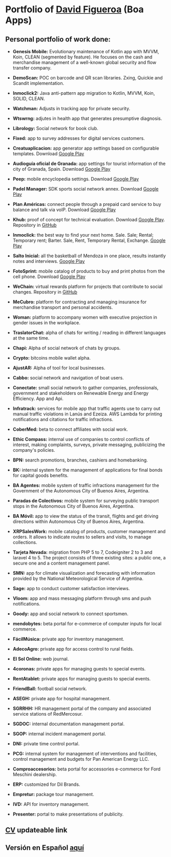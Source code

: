 <a name="David Figueroa"></a>
# Portfolio of [David Figueroa](https://card.linkcard.app/davidfigueroa/0) (Boa Apps)
## Personal portfolio of work done:

* **Genesis Mobile:** Evolutionary maintenance of Kotlin app with MVVM, Koin, CLEAN (segmented by feature). He focuses on the cash and merchandise management of a well-known global security and flow transfer company.

* **DemoScan:** POC on barcode and QR scan libraries. Zxing, Quickie and Scandit implementation.

* **Inmoclick2:** Java anti-pattern app migration to Kotlin, MVVM, Koin, SOLID, CLEAN.

* **Watchman:** Adjusts in tracking app for private security.

* **Wtswrng:** adjutes in health app that generates presumptive diagnosis.

* **Librology:** Social network for book club.

* **Fixed:** app to survey addresses for digital services customers.

* **Creatuaplicacion:** app generator app settings based on configurable templates. Download [Google Play](https://play.google.com/store/apps/details?id=com.appandweb.creatuaplicacion.generic)

* **Audioguía oficial de Granada:** app settings for tourist information of the city of Granada, Spain. Download [Google Play](https://play.google.com/store/apps/details?id=com.patrimonioglobalgra.audioguiasgranada)

* **Peep:** mobile encyclopedia settings. Download [Google Play](https://play.google.com/store/apps/details?id=com.appandweb.peep)

* **Padel Manager:** SDK sports social network annex. Download [Google Play](https://play.google.com/store/apps/details?id=com.padelmanager.padelmanager)

* **Plan Américas:** connect people through a prepaid card service to buy balance and talk via voIP. Download [Google Play](https://play.google.com/store/apps/details?id=com.planamericas&hl=es)

* **Khub:** proof of concept for technical evaluation. Download [Google Play](https://play.google.com/store/apps/details?id=com.boa.khub2). Repository in [GitHub](https://github.com/dgfigueroa29/khub)

* **Inmoclick:** the best way to find your next home. Sale. Sale; Rental; Temporary rent; Barter. Sale, Rent, Temporary Rental, Exchange. [Google Play](https://play.google.com/store/apps/details?id=com.inmoclick&hl=es-419)

* **Salto Inicial:** all the basketball of Mendoza in one place, results instantly notes and interviews. [Google Play](https://play.google.com/store/apps/details?id=com.boa.saltoinicial)

* **FotoSprint:** mobile catalog of products to buy and print photos from the cell phone. Download [Google Play](https://play.google.com/store/apps/details?id=app.rems.fotosprint)

* **WeChain:** virtual rewards platform for projects that contribute to social changes. Repository in [GitHub](https://github.com/mendoza-com/wechain-androidapp-bicicleta)

* **MeCubro:** platform for contracting and managing insurance for merchandise transport and personal accidents.

* **Woman:** platform to accompany women with executive projection in gender issues in the workplace.

* **TraslatorChat:** alpha of chats for writing / reading in different languages at the same time.

* **Chapi:** Alpha of social network of chats by groups.

* **Crypto:** bitcoins mobile wallet alpha.

* **AjustAR:** Alpha of tool for local businesses.

* **Cabbo:** social network and navigation of boat users.

* **Conectate:** small social network to gather companies, professionals, government and stakeholders on Renewable Energy and Energy Efficiency. App and Api.

* **Infratrack:** services for mobile app that traffic agents use to carry out manual traffic violations in Lanús and Ezeiza. AWS Lambda for printing notifications and citations for traffic infractions.

* **CoberMed:** beta to connect affiliates with social work.

* **Ethic Compass:** internal use of companies to control conflicts of interest, making complaints, surveys, private messaging, publicizing the company's policies.

* **BPN:** search promotions, branches, cashiers and homebanking.

* **BK:** internal system for the management of applications for final bonds for capital goods benefits.

* **BA Agentes:** mobile system of traffic infractions management for the Government of the Autonomous City of Buenos Aires, Argentina.

* **Paradas de Colectivos:** mobile system for surveying public transport stops in the Autonomous City of Buenos Aires, Argentina.

* **BA Móvil:** app to view the status of the transit, flights and get driving directions within Autonomous City of Buenos Aires, Argentina.

* **XRPSalesWork:** mobile catalog of products, customer management and orders. It allows to indicate routes to sellers and visits, to manage collections.

* **Tarjeta Nevada:** migration from PHP 5 to 7, Codeigniter 2 to 3 and laravel 4 to 5. The project consists of three existing sites: a public one, a secure one and a content management panel.

* **SMN:** app for climate visualization and forecasting with information provided by the National Meteorological Service of Argentina.

* **Sage:** app to conduct customer satisfaction interviews.

* **Vloom:** app and mass messaging platform through sms and push notifications.

* **Goody:** app and social network to connect sportsmen.

* **mendobytes:** beta portal for e-commerce of computer inputs for local commerce.

* **FácilMúsica:** private app for inventory management.

* **AdecoAgro:** private app for access control to rural fields.

* **El Sol Online:** web journal.

* **4coronas:** private apps for managing guests to special events.

* **RentAtablet:** private apps for managing guests to special events.

* **FriendBall:** football social network.

* **ASEGH:** private app for hospital management.

* **SGRRHH:** HR management portal of the company and associated service stations of RedMercosur.

* **SGDOC:** internal documentation management portal.

* **SGOP:** internal incident management portal.

* **DNI:** private time control portal.

* **PCG:** internal system for management of interventions and facilities, control management and budgets for Pan American Energy LLC.

* **Comproaccesorios:** beta portal for accessories e-commerce for Ford Meschini dealership.

* **ERP:** customized for Dil Brands.

* **Empretur:** package tour management.

* **IVD:** API for inventory management.

* **Presenter:** portal to make presentations of publicity.

<a name="CV"></a>
## [CV](https://drive.google.com/file/d/1Mv3YxbKWU_tDfcfhA4WRkGhhugYPgke_/view) updateable link

<a name="here"></a>
## Versión en Español [aquí](https://github.com/dgfigueroa29/portfolio)
